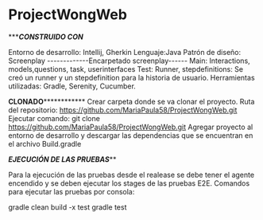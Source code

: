 # ProjectWongWeb

**************CONSTRUIDO CON***********

Entorno de desarrollo: Intellij, Gherkin
Lenguaje:Java
Patrón de diseño: Screenplay 
-------------Encarpetado screenplay------
Main: Interactions, models,questions, task, userinterfaces
Test: Runner, stepdefinitions: Se creó un runner y un stepdefinition para la historia de usuario.
Herramientas utilizadas: Gradle, Serenity, Cucumber.

****************CLONADO****************************
Crear carpeta donde se va clonar el proyecto.
Ruta del repositorio:  https://github.com/MariaPaula58/ProjectWongWeb.git
Ejecutar comando:
git clone https://github.com/MariaPaula58/ProjectWongWeb.git
Agregar proyecto al entorno de desarrollo y descargar las dependencias que se encuentran en el archivo Build.gradle

*************EJECUCIÓN DE LAS PRUEBAS***************

Para la ejecución de las pruebas desde el realease se debe tener el agente encendido y se deben ejecutar los stages de las pruebas E2E.
Comandos para ejecutar las pruebas por consola: 

gradle clean build -x test
gradle test
